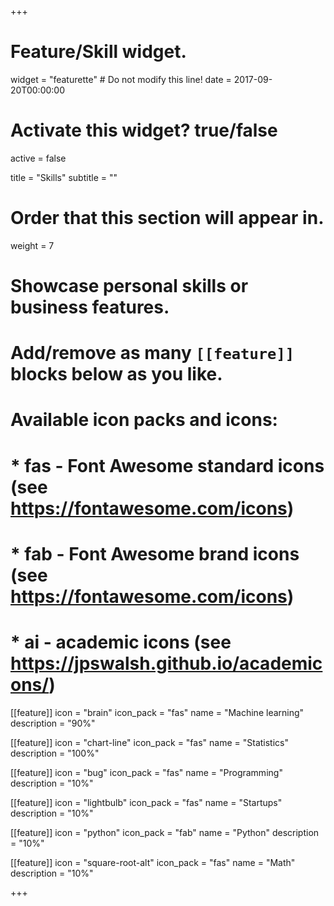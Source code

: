 +++
# Feature/Skill widget.
widget = "featurette"  # Do not modify this line!
date = 2017-09-20T00:00:00

# Activate this widget? true/false
active = false

title = "Skills"
subtitle = ""

# Order that this section will appear in.
weight = 7

# Showcase personal skills or business features.
# 
# Add/remove as many `[[feature]]` blocks below as you like.
# 
# Available icon packs and icons:
# * fas - Font Awesome standard icons (see https://fontawesome.com/icons)
# * fab - Font Awesome brand icons (see https://fontawesome.com/icons)
# * ai - academic icons (see https://jpswalsh.github.io/academicons/)

[[feature]]
  icon = "brain"
  icon_pack = "fas"
  name = "Machine learning"
  description = "90%"
  
[[feature]]
  icon = "chart-line"
  icon_pack = "fas"
  name = "Statistics"
  description = "100%"  
  
[[feature]]
  icon = "bug"
  icon_pack = "fas"
  name = "Programming"
  description = "10%"

[[feature]]
  icon = "lightbulb"
  icon_pack = "fas"
  name = "Startups"
  description = "10%"

[[feature]]
  icon = "python"
  icon_pack = "fab"
  name = "Python"
  description = "10%"

[[feature]]
  icon = "square-root-alt"
  icon_pack = "fas"
  name = "Math"
  description = "10%"


+++
